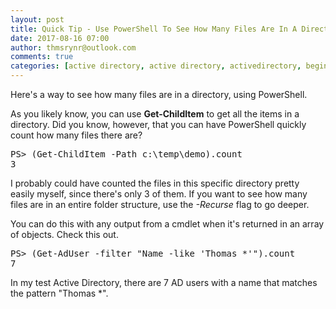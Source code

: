 ```yaml
---
layout: post
title: Quick Tip - Use PowerShell To See How Many Files Are In A Directory
date: 2017-08-16 07:00
author: thmsrynr@outlook.com
comments: true
categories: [active directory, active directory, activedirectory, beginner series, beginner series, count, get-childitem, PowerShell, powershell, quick tip, working with objects]
---
```

Here's a way to see how many files are in a directory, using PowerShell.

<!--more-->

As you likely know, you can use <strong>Get-ChildItem</strong> to get all the items in a directory. Did you know, however, that you can have PowerShell quickly count how many files there are?

<pre class="lang:ps decode:true">PS&gt; (Get-ChildItem -Path c:\temp\demo).count
3</pre>

I probably could have counted the files in this specific directory pretty easily myself, since there's only 3 of them. If you want to see how many files are in an entire folder structure, use the <em>-Recurse</em> flag to go deeper.

You can do this with any output from a cmdlet when it's returned in an array of objects. Check this out.

<pre class="lang:ps decode:true">PS&gt; (Get-AdUser -filter "Name -like 'Thomas *'").count
7</pre>

In my test Active Directory, there are 7 AD users with a name that matches the pattern "Thomas *".
